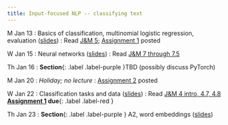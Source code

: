 ```yaml
---
title: Input-focused NLP -- classifying text
---
```


M Jan 13
: Basics of classification, multinomial logistic regression, evaluation ([slides](https://docs.google.com/presentation/d/1lSJZcajzkyuyWgOGhGOgxKG161IBbwKqZ0zD_T7HSjA/edit?usp=sharing))
  : Read  [J&M 5](https://web.stanford.edu/~jurafsky/slp3/5.pdf); [Assignment 1](https://nasmith.github.io/NLP-winter25/assets/docs/A1.pdf) posted

W Jan 15
: Neural networks ([slides](https://docs.google.com/presentation/d/1pukVpIUuliqPo5Lrn43Y0MbpVoF-LZIuDc0yukcXsHU/edit?usp=sharing))
  : Read [J&M 7 through 7.5](https://web.stanford.edu/~jurafsky/slp3/7.pdf)

Th Jan 16
: **Section**{: .label .label-purple }TBD (possibly discuss PyTorch)

M Jan 20
: *Holiday; no lecture*
  : [Assignment 2](../assets/docs/A2.pdf) posted

W Jan 22
: Classification tasks and data ([slides](https://docs.google.com/presentation/d/1kx5h3hoj53ejSby1iVZdeBZpCIkrf81thVQqQbKZY04/edit?usp=sharing))
  : Read [J&M 4 intro, 4.7, 4.8](https://web.stanford.edu/~jurafsky/slp3/4.pdf) **[Assignment 1](../assets/docs/A1.pdf) due**{: .label .label-red }

Th Jan 23
: **Section**{: .label .label-purple } A2, word embeddings ([slides](https://docs.google.com/presentation/d/1ULZs2yO6Ami6nY1VnoApf8WZUl00hFfC/edit?usp=sharing))
